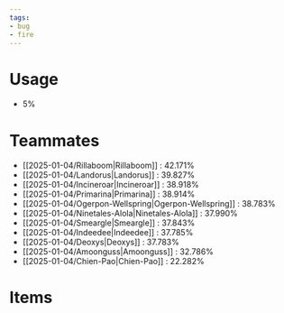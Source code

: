 ```yaml
---
tags:
- bug
- fire
---
```

# Usage
- 5%
# Teammates
- [[2025-01-04/Rillaboom|Rillaboom]] : 42.171%
- [[2025-01-04/Landorus|Landorus]] : 39.827%
- [[2025-01-04/Incineroar|Incineroar]] : 38.918%
- [[2025-01-04/Primarina|Primarina]] : 38.914%
- [[2025-01-04/Ogerpon-Wellspring|Ogerpon-Wellspring]] : 38.783%
- [[2025-01-04/Ninetales-Alola|Ninetales-Alola]] : 37.990%
- [[2025-01-04/Smeargle|Smeargle]] : 37.843%
- [[2025-01-04/Indeedee|Indeedee]] : 37.785%
- [[2025-01-04/Deoxys|Deoxys]] : 37.783%
- [[2025-01-04/Amoonguss|Amoonguss]] : 32.786%
- [[2025-01-04/Chien-Pao|Chien-Pao]] : 22.282%
# Items